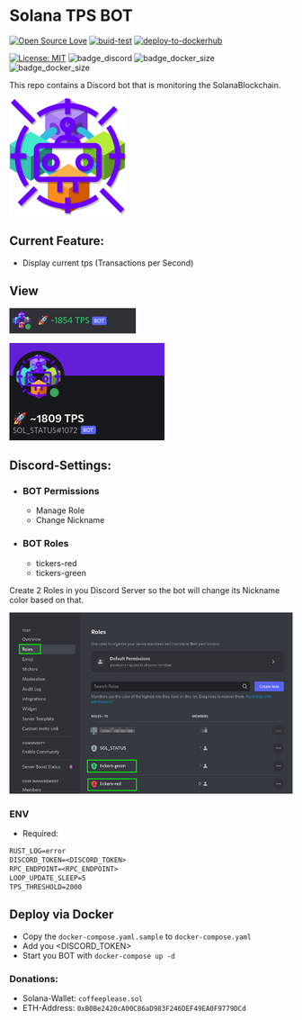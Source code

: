 # Solana TPS BOT

[![Open Source Love](https://badges.frapsoft.com/os/v1/open-source.svg?v=103)](https://github.com/ellerbrock/open-source-badges/)
[![buid-test](https://github.com/DerZwergGimli/SolanaStatus_BOT/actions/workflows/rust.yml/badge.svg)](https://github.com/DerZwergGimli/SolanaStatus_BOT/actions/workflows/rust.yml)
[![deploy-to-dockerhub](https://github.com/DerZwergGimli/SolanaStatus_BOT/actions/workflows/docker.yml/badge.svg)](https://github.com/DerZwergGimli/SolanaStatus_BOT/actions/workflows/docker.yml)

[![License: MIT](https://img.shields.io/badge/License-MIT-yellow.svg)](https://opensource.org/licenses/MIT)
![badge_discord](https://badgen.net/badge/icon/discord?icon=discord&label)
![badge_docker_size](https://badgen.net/docker/pulls/derzwerggimli/sol_status_bot)
![badge_docker_size](https://badgen.net/docker/size/derzwerggimli/sol_status_bot)

This repo contains a Discord bot that is monitoring the SolanaBlockchain.

!["bot icon""](icon.drawio.png)

## Current Feature:

- Display current tps (Transactions per Second)

## View

!["bot View1""](dc_view2.png)

!["bot view2""](dc_view1.png)

## Discord-Settings:

- ### BOT Permissions
    - Manage Role
    - Change Nickname
- ### BOT Roles
    - tickers-red
    - tickers-green

Create 2 Roles in you Discord Server so the bot will change its Nickname color based on that.

!["bot roles""](dc_roles.png)

### ENV

- Required:

```gitignore
RUST_LOG=error
DISCORD_TOKEN=<DISCORD_TOKEN>
RPC_ENDPOINT=<RPC_ENDPOINT>
LOOP_UPDATE_SLEEP=5
TPS_THRESHOLD=2000
```

## Deploy via Docker

- Copy the `docker-compose.yaml.sample` to `docker-compose.yaml`
- Add you <DISCORD_TOKEN>
- Start you BOT with `docker-compose up -d`

### Donations:

- Solana-Wallet: `coffeeplease.sol`
- ETH-Address: `0xB0Be2420cA00C86aD983F246DEF49EA0F9779DCd`
